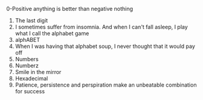 0-Positive anything is better than negative nothing
1. The last digit
2. I sometimes suffer from insomnia. And when I can't fall asleep, I play what I call the alphabet game
3. alphABET
4. When I was having that alphabet soup, I never thought that it would pay off
5. Numbers
6. Numberz
7. Smile in the mirror
8. Hexadecimal
9. Patience, persistence and perspiration make an unbeatable combination for success
